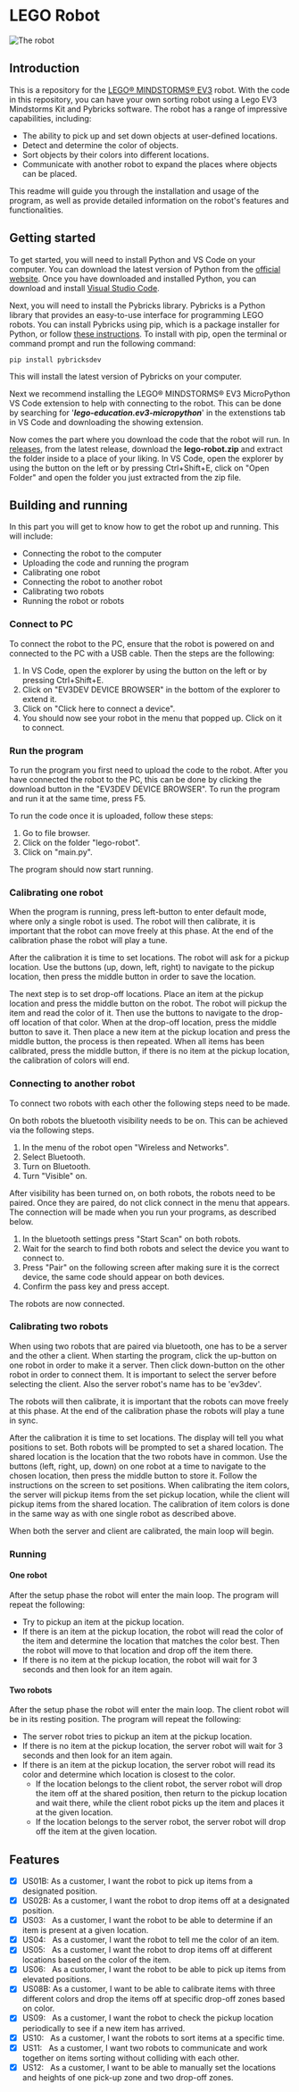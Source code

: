 
# LEGO Robot

![The robot](http://robotsquare.com/wp-content/uploads/2013/10/45544_crane-550x227.jpg)


## Introduction

This is a repository for the [LEGO® MINDSTORMS® EV3](https://education.lego.com/en-us/products/lego-mindstorms-education-ev3-core-set/5003400#lego-mindstorms-education-ev3) robot. With the code in this repository, you can have your own sorting robot using a Lego EV3 Mindstorms Kit and Pybricks software.
The robot has a range of impressive capabilities, including:
- The ability to pick up and set down objects at user-defined locations.
- Detect and determine the color of objects.
- Sort objects by their colors into different locations.
- Communicate with another robot to expand the places where objects can be placed.

This readme will guide you through the installation and usage of the program, as well as provide detailed information on the robot's features and functionalities.


## Getting started

To get started, you will need to install Python and VS Code on your computer. You can download the latest version of Python from the [official website](https://www.python.org/downloads/). Once you have downloaded and installed Python, you can download and install [Visual Studio Code](https://code.visualstudio.com/download).

Next, you will need to install the Pybricks library. Pybricks is a Python library that provides an easy-to-use interface for programming LEGO robots. You can install Pybricks using pip, which is a package installer for Python, or follow [these instructions](https://github.com/pybricks/pybricksdev). To install with pip, open the terminal or command prompt and run the following command:
```
pip install pybricksdev
```
This will install the latest version of Pybricks on your computer.

Next we recommend installing the LEGO® MINDSTORMS® EV3 MicroPython VS Code extension to help with connecting to the robot. This can be done by searching for '***lego-education.ev3-micropython***' in the extenstions tab in VS Code and downloading the showing extension.

Now comes the part where you download the code that the robot will run. In [releases](https://github.com/Ozzcarr/lego-robot/releases), from the latest release, download the **lego-robot.zip** and extract the folder inside to a place of your liking. In VS Code, open the explorer by using the button on the left or by pressing Ctrl+Shift+E, click on "Open Folder" and open the folder you just extracted from the zip file.


## Building and running

In this part you will get to know how to get the robot up and running. This will include:
- Connecting the robot to the computer
- Uploading the code and running the program
- Calibrating one robot
- Connecting the robot to another robot
- Calibrating two robots
- Running the robot or robots

### Connect to PC

To connect the robot to the PC, ensure that the robot is powered on and connected to the PC with a USB cable. Then the steps are the following:
1. In VS Code, open the explorer by using the button on the left or by pressing Ctrl+Shift+E.
2. Click on "EV3DEV DEVICE BROWSER" in the bottom of the explorer to extend it.
3. Click on "Click here to connect a device".
4. You should now see your robot in the menu that popped up. Click on it to connect.

### Run the program

To run the program you first need to upload the code to the robot. After you have connected the robot to the PC, this can be done by clicking the download button in the "EV3DEV DEVICE BROWSER". To run the program and run it at the same time, press F5.

To run the code once it is uploaded, follow these steps:
1. Go to file browser.
2. Click on the folder "lego-robot".
3. Click on "main.py".

The program should now start running.

### Calibrating one robot

When the program is running, press left-button to enter default mode, where only a single robot is used. The robot will then calibrate, it is important that the robot can move freely at this phase. At the end of the calibration phase the robot will play a tune.

After the calibration it is time to set locations. The robot will ask for a pickup location. Use the buttons (up, down, left, right) to navigate to the pickup location, then press the middle button in order to save the location.

The next step is to set drop-off locations. Place an item at the pickup location and press the middle button on the robot. The robot will pickup the item and read the color of it. Then use the buttons to navigate to the drop-off location of that color. When at the drop-off location, press the middle button to save it. Then place a new item at the pickup location and press the middle button, the process is then repeated. When all items has been calibrated, press the middle button, if there is no item at the pickup location, the calibration of colors will end.

### Connecting to another robot

To connect two robots with each other the following steps need to be made.

On both robots the bluetooth visibility needs to be on. This can be achieved via the following steps.

1. In the menu of the robot open "Wireless and Networks".
2. Select Bluetooth.
3. Turn on Bluetooth.
4. Turn "Visible" on.

After visibility has been turned on, on both robots, the robots need to be paired. Once they are paired, do not click connect in the menu that appears. The connection will be made when you run your programs, as described below.

1. In the bluetooth settings press "Start Scan" on both robots.
2. Wait for the search to find both robots and select the device you want to connect to.
3. Press "Pair" on the following screen after making sure it is the correct device, the same code should appear on both devices.
4. Confirm the pass key and press accept.

The robots are now connected.

### Calibrating two robots

When using two robots that are paired via bluetooth, one has to be a server and the other a client. When starting the program, click the up-button on one robot in order to make it a server. Then click down-button on the other robot in order to connect them. It is important to select the server before selecting the client. Also the server robot's name has to be 'ev3dev'.

The robots will then calibrate, it is important that the robots can move freely at this phase. At the end of the calibration phase the robots will play a tune in sync.

After the calibration it is time to set locations. The display will tell you what positions to set. Both robots will be prompted to set a shared location. The shared location is the location that the two robots have in common. Use the buttons (left, right, up, down) on one robot at a time to navigate to the chosen location, then press the middle button to store it. Follow the instructions on the screen to set positions. When calibrating the item colors, the server will pickup items from the set pickup location, while the client will pickup items from the shared location. The calibration of item colors is done in the same way as with one single robot as described above.

When both the server and client are calibrated, the main loop will begin.

### Running

#### One robot
After the setup phase the robot will enter the main loop. The program will repeat the following:
* Try to pickup an item at the pickup location.
* If there is an item at the pickup location, the robot will read the color of the item and determine the location that matches the color best. Then the robot will move to that location and drop off the item there. 
* If there is no item at the pickup location, the robot will wait for 3 seconds and then look for an item again.

#### Two robots
After the setup phase the robot will enter the main loop. The client robot will be in its resting position. The program will repeat the following:

* The server robot tries to pickup an item at the pickup location.
* If there is no item at the pickup location, the server robot will wait for 3 seconds and then look for an item again.
* If there is an item at the pickup location, the server robot will read its color and determine which location is closest to the color. 
  * If the location belongs to the client robot, the server robot will drop the item off at the shared position, then return to the pickup location and wait there, while the client robot picks up the item and places it at the given location. 
  * If the location belongs to the server robot, the server robot will drop off the item at the given location.


## Features

- [x] US01B:       As a customer, I want the robot to pick up items from a designated position.
- [x] US02B:       As a customer, I want the robot to drop items off at a designated position. 
- [x] US03: &nbsp; As a customer, I want the robot to be able to determine if an item is present at a given location.
- [x] US04: &nbsp; As a customer, I want the robot to tell me the color of an item.
- [x] US05: &nbsp; As a customer, I want the robot to drop items off at different locations based on the color of the item.
- [x] US06: &nbsp; As a customer, I want the robot to be able to pick up items from elevated positions.
- [x] US08B:       As a customer, I want to be able to calibrate items with three different colors and drop the items off at specific drop-off zones based on color.
- [x] US09: &nbsp; As a customer, I want the robot to check the pickup location periodically to see if a new item has arrived.
- [x] US10: &nbsp; As a customer, I want the robots to sort items at a specific time.
- [x] US11: &nbsp; As a customer, I want two robots to communicate and work together on items sorting without colliding with each other.
- [x] US12: &nbsp; As a customer, I want to be able to manually set the locations and heights of one pick-up zone and two drop-off zones.
